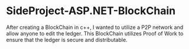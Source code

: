 # SideProject-ASP.NET-BlockChain

After creating a BlockChain in c++, I wanted to utilize a P2P network and allow anyone to edit the ledger. This BlockChain utilizes Proof of Work to ensure that the ledger is secure and distributable.